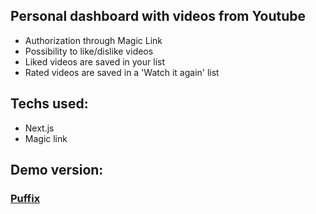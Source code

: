 ## Personal dashboard with videos from Youtube

- Authorization through Magic Link
- Possibility to like/dislike videos
- Liked videos are saved in your list
- Rated videos are saved in a 'Watch it again' list

## Techs used: 
- Next.js
- Magic link

## Demo version:
### [Puffix](https://puffix.vercel.app/)
